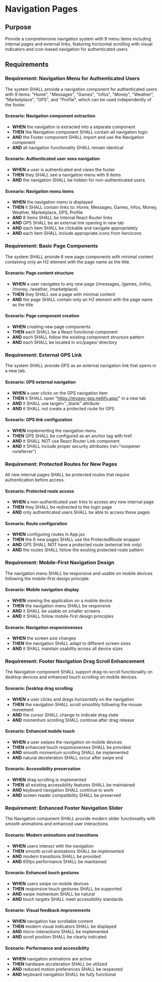 # Navigation Pages

## Purpose
Provide a comprehensive navigation system with 9 menu items including internal pages and external links, featuring horizontal scrolling with visual indicators and icon-based navigation for authenticated users.
## Requirements
### Requirement: Navigation Menu for Authenticated Users

The system SHALL provide a navigation component for authenticated users with 9 items: "Home", "Messages", "Games", "Infos", "Money", "Weather", "Marketplace", "GPS", and "Profile", which can be used independently of the footer.

#### Scenario: Navigation component extraction
- **WHEN** the navigation is extracted into a separate component
- **THEN** the Navigation component SHALL contain all navigation logic
- **AND** the Footer component SHALL import and use the Navigation component
- **AND** all navigation functionality SHALL remain identical

#### Scenario: Authenticated user sees navigation
- **WHEN** a user is authenticated and views the footer
- **THEN** they SHALL see a navigation menu with 9 items
- **AND** the navigation SHALL be hidden for non-authenticated users

#### Scenario: Navigation menu items
- **WHEN** the navigation menu is displayed
- **THEN** it SHALL contain links to: Home, Messages, Games, Infos, Money, Weather, Marketplace, GPS, Profile
- **AND** 8 items SHALL be internal React Router links
- **AND** GPS SHALL be an external link opening in new tab
- **AND** each item SHALL be clickable and navigate appropriately
- **AND** each item SHALL include appropriate icons from heroicons

### Requirement: Basic Page Components

The system SHALL provide 6 new page components with minimal content containing only an H2 element with the page name as the title.

#### Scenario: Page content structure
- **WHEN** a user navigates to any new page (/messages, /games, /infos, /money, /weather, /marketplace)
- **THEN** they SHALL see a page with minimal content
- **AND** the page SHALL contain only an H2 element with the page name as the title

#### Scenario: Page component creation
- **WHEN** creating new page components
- **THEN** each SHALL be a React functional component
- **AND** each SHALL follow the existing component structure pattern
- **AND** each SHALL be located in src/pages/ directory

### Requirement: External GPS Link

The system SHALL provide GPS as an external navigation link that opens in a new tab.

#### Scenario: GPS external navigation
- **WHEN** a user clicks on the GPS navigation item
- **THEN** it SHALL open "https://myggv-gps.netlify.app/" in a new tab
- **AND** it SHALL use target="_blank" attribute
- **AND** it SHALL not create a protected route for GPS

#### Scenario: GPS link configuration
- **WHEN** implementing the navigation menu
- **THEN** GPS SHALL be configured as an anchor tag with href
- **AND** it SHALL NOT use React Router Link component
- **AND** it SHALL include proper security attributes (rel="noopener noreferrer")

### Requirement: Protected Routes for New Pages

All new internal pages SHALL be protected routes that require authentication before access.

#### Scenario: Protected route access
- **WHEN** a non-authenticated user tries to access any new internal page
- **THEN** they SHALL be redirected to the login page
- **AND** only authenticated users SHALL be able to access these pages

#### Scenario: Route configuration
- **WHEN** configuring routes in App.jsx
- **THEN** the 6 new pages SHALL use the ProtectedRoute wrapper
- **AND** GPS SHALL NOT have a protected route (external link only)
- **AND** the routes SHALL follow the existing protected route pattern

### Requirement: Mobile-First Navigation Design

The navigation menu SHALL be responsive and usable on mobile devices following the mobile-first design principle.

#### Scenario: Mobile navigation display
- **WHEN** viewing the application on a mobile device
- **THEN** the navigation menu SHALL be responsive
- **AND** it SHALL be usable on smaller screens
- **AND** it SHALL follow mobile-first design principles

#### Scenario: Navigation responsiveness
- **WHEN** the screen size changes
- **THEN** the navigation SHALL adapt to different screen sizes
- **AND** it SHALL maintain usability across all device sizes

### Requirement: Footer Navigation Drag Scroll Enhancement

The Navigation component SHALL support drag-to-scroll functionality on desktop devices and enhanced touch scrolling on mobile devices.

#### Scenario: Desktop drag scrolling
- **WHEN** a user clicks and drags horizontally on the navigation
- **THEN** the navigation SHALL scroll smoothly following the mouse movement
- **AND** the cursor SHALL change to indicate drag state
- **AND** momentum scrolling SHALL continue after drag release

#### Scenario: Enhanced mobile touch
- **WHEN** a user swipes the navigation on mobile devices
- **THEN** enhanced touch responsiveness SHALL be provided
- **AND** smooth momentum scrolling SHALL be implemented
- **AND** natural deceleration SHALL occur after swipe end

#### Scenario: Accessibility preservation
- **WHEN** drag scrolling is implemented
- **THEN** all existing accessibility features SHALL be maintained
- **AND** keyboard navigation SHALL continue to work
- **AND** screen reader compatibility SHALL be preserved

### Requirement: Enhanced Footer Navigation Slider

The Navigation component SHALL provide modern slider functionality with smooth animations and enhanced user interactions.

#### Scenario: Modern animations and transitions
- **WHEN** users interact with the navigation
- **THEN** smooth scroll animations SHALL be implemented
- **AND** modern transitions SHALL be provided
- **AND** 60fps performance SHALL be maintained

#### Scenario: Enhanced touch gestures
- **WHEN** users swipe on mobile devices
- **THEN** responsive touch gestures SHALL be supported
- **AND** swipe momentum SHALL be natural
- **AND** touch targets SHALL meet accessibility standards

#### Scenario: Visual feedback improvements
- **WHEN** navigation has scrollable content
- **THEN** modern visual indicators SHALL be displayed
- **AND** micro-interactions SHALL be implemented
- **AND** scroll position SHALL be clearly indicated

#### Scenario: Performance and accessibility
- **WHEN** navigation animations are active
- **THEN** hardware acceleration SHALL be utilized
- **AND** reduced motion preferences SHALL be respected
- **AND** keyboard navigation SHALL be fully functional

